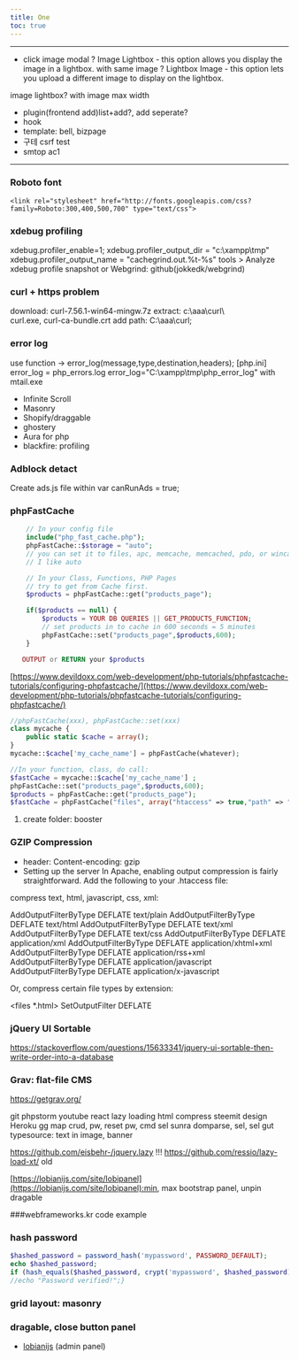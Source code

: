 ```yaml
---
title: One
toc: true
---
```




---

- click image modal
  ? Image Lightbox - this option allows you display the image in a lightbox. with same image
  ? Lightbox Image - this option lets you upload a different image to display on the lightbox.

image lightbox? with image max width

- plugin(frontend add)list+add?, add seperate?
- hook
- template: bell, bizpage
- 구테 csrf test
- smtop ac1

---

### Roboto font

```
<link rel="stylesheet" href="http://fonts.googleapis.com/css?family=Roboto:300,400,500,700" type="text/css">
```



### xdebug profiling

xdebug.profiler_enable=1;
xdebug.profiler_output_dir = "c:\xampp\tmp"
xdebug.profiler_output_name = "cachegrind.out.%t-%s"
tools > Analyze xdebug profile snapshot
or Webgrind: github(jokkedk/webgrind)

### curl + https problem

download: curl-7.56.1-win64-mingw.7z
extract:  c:\aaa\curl\        
               curl.exe, curl-ca-bundle.crt
add path: C:\aaa\curl;

### error log 
use function ->  error_log(message,type,destination,headers);
[php.ini]
error_log = php_errors.log
error_log="C:\xampp\tmp\php_error_log"
with mtail.exe

- Infinite Scroll
- Masonry
- Shopify/draggable
- ghostery
- Aura for php
- blackfire: profiling

### Adblock detact
Create ads.js file within var canRunAds = true;
<script src=’ads.js’></script>
<body>
	<script>
		if(window.canRunAds === undefined){
			//adblock detected
		}
	</script>
</body>

### phpFastCache
```php
    // In your config file
    include("php_fast_cache.php");
    phpFastCache::$storage = "auto";
    // you can set it to files, apc, memcache, memcached, pdo, or wincache
    // I like auto

    // In your Class, Functions, PHP Pages
    // try to get from Cache first.
    $products = phpFastCache::get("products_page");

    if($products == null) {
        $products = YOUR DB QUERIES || GET_PRODUCTS_FUNCTION;
        // set products in to cache in 600 seconds = 5 minutes
        phpFastCache::set("products_page",$products,600);
    }

   OUTPUT or RETURN your $products
```

[https://www.devildoxx.com/web-development/php-tutorials/phpfastcache-tutorials/configuring-phpfastcache/](https://www.devildoxx.com/web-development/php-tutorials/phpfastcache-tutorials/configuring-phpfastcache/)
```php
//phpFastCache(xxx), phpFastCache::set(xxx)
class mycache {
	public static $cache = array();
}
mycache::$cache['my_cache_name'] = phpFastCache(whatever);

//In your function, class, do call:
$fastCache = mycache::$cache['my_cache_name'] ;
phpFastCache::set("products_page",$products,600);
$products = phpFastCache::get("products_page");
$fastCache = phpFastCache("files", array("htaccess" => true,"path" => " booster","securityKey" => "auto"));   // config options
```
1. create folder: booster

### GZIP Compression
- header: Content-encoding: gzip
- Setting up the server
  In Apache, enabling output compression is fairly straightforward. Add the following to your .htaccess file:

compress text, html, javascript, css, xml:

AddOutputFilterByType DEFLATE text/plain
AddOutputFilterByType DEFLATE text/html
AddOutputFilterByType DEFLATE text/xml
AddOutputFilterByType DEFLATE text/css
AddOutputFilterByType DEFLATE application/xml
AddOutputFilterByType DEFLATE application/xhtml+xml
AddOutputFilterByType DEFLATE application/rss+xml
AddOutputFilterByType DEFLATE application/javascript
AddOutputFilterByType DEFLATE application/x-javascript

Or, compress certain file types by extension:

<files *.html>
SetOutputFilter DEFLATE
</files>

### jQuery UI Sortable
https://stackoverflow.com/questions/15633341/jquery-ui-sortable-then-write-order-into-a-database

### Grav:    flat-file CMS
https://getgrav.org/

git phpstorm youtube
react lazy loading
html compress
steemit design
Heroku
gg map
crud, pw, reset pw, cmd
sel sunra domparse, sel, sel gut
typesource: text in image, banner

https://github.com/eisbehr-/jquery.lazy  !!!
https://github.com/ressio/lazy-load-xt/  old

[https://lobianijs.com/site/lobipanel](https://lobianijs.com/site/lobipanel):min, max bootstrap panel, unpin dragable

###webframeworks.kr       code example

### hash password

```php
$hashed_password = password_hash('mypassword', PASSWORD_DEFAULT);
echo $hashed_password;
if (hash_equals($hashed_password, crypt('mypassword', $hashed_password))) {
//echo "Password verified!";}
```

### grid layout: masonry

### dragable, close button panel

- [lobianijs](https://lobianijs.com/) (admin panel)

